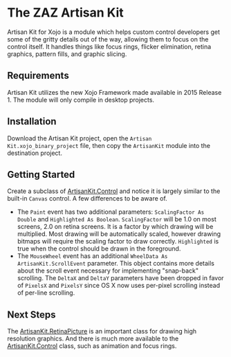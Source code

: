 # The ZAZ Artisan Kit

Artisan Kit for Xojo is a module which helps custom control developers get some of the gritty details out of the way, allowing them to focus on the control itself. It handles things like focus rings, flicker elimination, retina graphics, pattern fills, and graphic slicing.

## Requirements

Artisan Kit utilizes the new Xojo Framework made available in 2015 Release 1. The module will only compile in desktop projects.

## Installation

Download the Artisan Kit project, open the `Artisan Kit.xojo_binary_project` file, then copy the `ArtisanKit` module into the destination project.

## Getting Started

Create a subclass of [ArtisanKit.Control](ArtisanKit.Control.md) and notice it is largely similar to the built-in `Canvas` control. A few differences to be aware of.

- The `Paint` event has two additional parameters: `ScalingFactor As Double` and `Highlighted As Boolean`. `ScalingFactor` will be 1.0 on most screens, 2.0 on retina screens. It is a factor by which drawing will be multiplied. Most drawing will be automatically scaled, however drawing bitmaps will require the scaling factor to draw correctly. `Highlighted` is true when the control should be drawn in the foreground.
- The `MouseWheel` event has an additional `WheelData As ArtisanKit.ScrollEvent` parameter. This object contains more details about the scroll event necessary for implementing "snap-back" scrolling. The `DeltaX` and `DeltaY` parameters have been dropped in favor of `PixelsX` and `PixelsY` since OS X now uses per-pixel scrolling instead of per-line scrolling.

## Next Steps

The [ArtisanKit.RetinaPicture](ArtisanKit.RetinaPicture.md) is an important class for drawing high resolution graphics. And there is much more available to the [ArtisanKit.Control](ArtisanKit.Control.md) class, such as animation and focus rings.